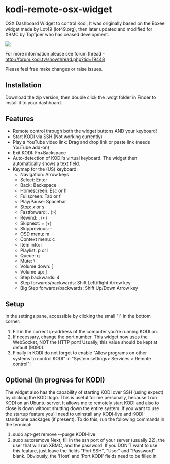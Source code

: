 # kodi-remote-osx-widget
OSX Dashboard Widget to control Kodi, It was originally based on the Boxee widget made by Lot49 (lot49.org), then later updated and modified for XBMC by Topfjoer who has ceased development.

![](https://raw.githubusercontent.com/grantrutherford/kodi-remote-osx-widget/master/KODI%20Remote.wdgt/Default.png)

For more information please see forum thread - http://forum.kodi.tv/showthread.php?tid=19448

Please feel free make changes or raise issues.

## Installation

Download the zip version, then double click the .wdgt folder in Finder to install it to your dashboard.

## Features

* Remote control through both the widget buttons AND your keyboard!
* Start KODI via SSH (Not working currently)
* Play a YouTube video link: Drag and drop link or paste link (needs YouTube add-on)
* Exit KODI: Fn+Backspace
* Auto-detection of KODI's virtual keyboard. The widget then automatically shows a text field.
* Keymap for the (US) keyboard:
  * Navigation:	Arrow keys
  * Select:	Enter
  * Back:	Backspace
  * Homescreen:	Esc or h
  * Fullscreen:	Tab or f
  * Play/Pause:	Spacebar
  * Stop:	x or s
  * Fastforward:	. (>)
  * Rewind:	, (<)
  * Skipnext:	= (+)
  * Skipprevious:	-
  * OSD menu:	m
  * Context menu:	c
  * Item info:	i
  * Playlist:	p or l
  * Queue:	q
  * Mute:	\
  * Volume down:	[
  * Volume up: ]
  * Step backwards: 4
  * Step forwards/backwards: Shift Left/Right Arrow key
  * Big Step forwards/backwards: Shift Up/Down Arrow key

## Setup

In the settings pane, accessible by clicking the small "i" in the bottom corner:

1. Fill in the correct ip-address of the computer you're running KODI on.
2. If necessary, change the port number. This widget now uses the WebSocket, NOT the HTTP port! Usually, this value should be kept at default (9090).
3. Finally in KODI do not forget to enable "Allow programs on other systems to control KODI" in "System settings> Services > Remote control"!

## Optional (In progress for KODI)

The widget also has the capability of starting KODI over SSH (using expect) by clicking the KODI logo. This is useful for me personally, because I run KODI on an Ubuntu server. It allows me to remotely start KODI and also to close is down without shutting down the entire system. If you want to use the startup feature you'll need to uninstall any KODI-live and KODI-standalone packages (if present).
To do this, run the following commands in the terminal:
1) sudo apt-get remove --purge KODI-live
2) sudo autoremove
Next, fill in the ssh port of your server (usually 22), the user that will run XBMC, and the password. If you DON'T want to use this feature, just leave the fields "Port SSH", "User" and "Password" blank. Obviously, the 'Host' and 'Port KODI' fields need to be filled in.
